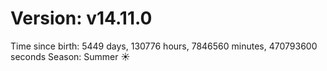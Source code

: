 # Version: v14.11.0
Time since birth: 5449 days, 130776 hours, 7846560 minutes, 470793600 seconds
Season: Summer ☀️
